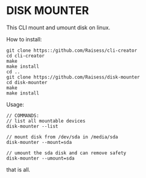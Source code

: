 # DISK MOUNTER

This CLI mount and umount disk on linux.

How to install:

```shell
git clone https::/github.com/Raisess/cli-creator
cd cli-creator
make
make install
cd ..
git clone https://github.com/Raisess/disk-mounter
cd disk-mounter
make
make install
```

Usage:

```shell
// COMMANDS:
// list all mountable devices
disk-mounter --list

// mount disk from /dev/sda in /media/sda
disk-mounter --mount=sda

// umount the sda disk and can remove safety
disk-mounter --umount=sda
```

that is all.
